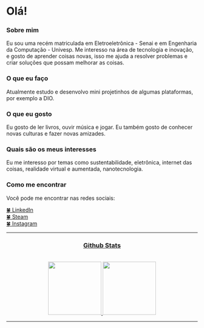 # Olá!
### Sobre mim
Eu sou uma recém matriculada em Eletroeletrônica - Senai e em Engenharia da Computação - Univesp. Me interesso na área de tecnologia e inovação, e gosto de aprender coisas novas, isso me ajuda a resolver problemas e criar soluções que possam melhorar as coisas.

### O que eu faço
Atualmente estudo e desenvolvo mini projetinhos de algumas plataformas, por exemplo a DIO.

### O que eu gosto
Eu gosto de ler livros, ouvir música e jogar. Eu também gosto de conhecer novas culturas e fazer novas amizades.

### Quais são os meus interesses
Eu me interesso por temas como sustentabilidade, eletrônica, internet das coisas, realidade virtual e aumentada, nanotecnologia.

### Como me encontrar
Você pode me encontrar nas redes sociais:

<a href="https://www.linkedin.com/in/kwg0/" target="_blank">🍀 LinkedIn <br/> 
<a href="https://steamcommunity.com/id/kwg001/" target="_blank">🍀 Steam <br/>
<a href="https://www.instagram.com/kwg.me/" target="_blank">🍀 Instagram <br/>
<hr>

### <h3 align="center"> Github Stats </h3>
<br>

<div align="center">
  <a href="https://github.com/KwG0">
    <img height="140cm" src="https://github-readme-stats.vercel.app/api?username=KwG0&count_private=true&theme=omni&include_all_commits=true&show_icons=true"/>
  </a>
  <a href="https://github.com/KwG0">
    <img height="140cm" src="https://github-readme-stats.vercel.app/api/top-langs/?username=KwG0&count_private=true&theme=omni&langs_count=8&layout=compact"/>
  </a>
</div>
<hr>


